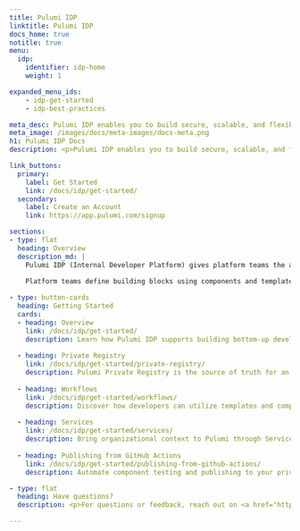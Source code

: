 ```yaml
---
title: Pulumi IDP
linktitle: Pulumi IDP
docs_home: true
notitle: true
menu:
  idp:
    identifier: idp-home
    weight: 1

expanded_menu_ids:
    - idp-get-started
    - idp-best-practices

meta_desc: Pulumi IDP enables you to build secure, scalable, and flexible developer workflows.
meta_image: /images/docs/meta-images/docs-meta.png
h1: Pulumi IDP Docs
description: <p>Pulumi IDP enables you to build secure, scalable, and flexible developer workflows.</p>

link_buttons:
  primary:
    label: Get Started
    link: /docs/idp/get-started/
  secondary:
    label: Create an Account
    link: https://app.pulumi.com/signup

sections:
- type: flat
  heading: Overview
  description_md: |
    Pulumi IDP (Internal Developer Platform) gives platform teams the ability to build secure, compliant, and customizable golden paths for provisioning infrastructure. It uses a bottom-up approach, ensuring best practices are codified from the start. 
    
    Platform teams define building blocks using components and templates, enabling developers to provision infrastructure in the way that best suits them. Developers can leverage components when writing Pulumi programs in their preferred programming language, scaffold components using low-code YAML templates, or deploy no-code programs from the Pulumi console.

- type: button-cards
  heading: Getting Started
  cards:
  - heading: Overview
    link: /docs/idp/get-started/
    description: Learn how Pulumi IDP supports building bottom-up developers workflows.
  
  - heading: Private Registry
    link: /docs/idp/get-started/private-registry/
    description: Pulumi Private Registry is the source of truth for an organization’s infrastructure building blocks that power provisioning workflows in Pulumi.
  
  - heading: Workflows
    link: /docs/idp/get-started/workflows/
    description: Discover how developers can utilize templates and components in any workflow.
    
  - heading: Services
    link: /docs/idp/get-started/services/
    description: Bring organizational context to Pulumi through Services, the logical grouping of Pulumi entities.
  
  - heading: Publishing from GitHub Actions
    link: /docs/idp/get-started/publishing-from-github-actions/
    description: Automate component testing and publishing to your private registry using GitHub Actions workflows.

- type: flat
  heading: Have questions?
  description: <p>For questions or feedback, reach out on <a href="https://slack.pulumi.com" target="_blank">community Slack</a>, <a href="https://github.com/pulumi" target="_blank">GitHub</a>, or <a href="/support/">contact support</a>.</p>

---
```


